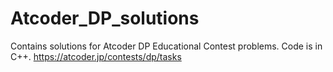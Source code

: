 # Atcoder_DP_solutions
Contains solutions for Atcoder DP Educational Contest problems. Code is in C++.
https://atcoder.jp/contests/dp/tasks
